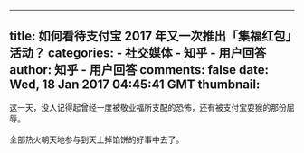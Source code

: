 
---
title: 如何看待支付宝 2017 年又一次推出「集福红包」活动？
categories: 
    - 社交媒体
    - 知乎 - 用户回答
author: 知乎 - 用户回答
comments: false
date: Wed, 18 Jan 2017 04:45:41 GMT
thumbnail: 
---

<div>   
这一天，没人记得起曾经一度被敬业福所支配的恐怖，还有被支付宝耍猴的那份屈辱。<br><br>全部热火朝天地参与到天上掉馅饼的好事中去了。  
</div>
            